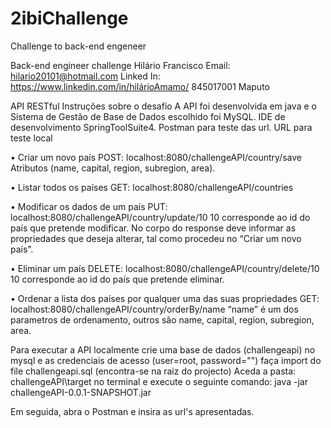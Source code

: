 # 2ibiChallenge
Challenge to back-end engeneer

Back-end engineer challenge
Hilário Francisco
Email: hilario20101@hotmail.com
Linked In: https://www.linkedin.com/in/hilárioAmamo/ 
845017001
Maputo

API RESTful
 Instruções sobre o desafio
A API foi desenvolvida em java e o Sistema de Gestão de Base de Dados escolhido foi MySQL.
IDE de desenvolvimento SpringToolSuite4.
Postman para teste das url.
URL para teste local

•	Criar um novo país
POST: localhost:8080/challengeAPI/country/save
Atributos (name, capital, region, subregion, area).

•	Listar todos os países
GET: localhost:8080/challengeAPI/countries

•	Modificar os dados de um país
PUT: localhost:8080/challengeAPI/country/update/10
10 corresponde ao id do país que pretende modificar.
No corpo do response deve informar as propriedades que deseja alterar, tal como procedeu no “Criar um novo país”.

•	Eliminar um país
DELETE: localhost:8080/challengeAPI/country/delete/10
10 corresponde ao id do país que pretende eliminar.

•	Ordenar a lista dos países por qualquer uma das suas propriedades
GET: localhost:8080/challengeAPI/country/orderBy/name
“name” é um dos parametros de ordenamento, outros são name, capital, region, subregion, area.

Para executar a API localmente
crie uma base de dados (challengeapi) no mysql e as credenciais de acesso (user=root, password="")
faça import do file challengeapi.sql (encontra-se na raiz do projecto)
Aceda a pasta: 
challengeAPI\target no terminal e execute o seguinte comando:
java -jar challengeAPI-0.0.1-SNAPSHOT.jar

Em seguida, abra o Postman e insira as url's apresentadas.

